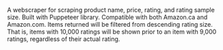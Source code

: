 A webscraper for scraping product name, price, rating, and rating sample size. Built with Puppeteer library.
Compatible with both Amazon.ca and Amazon.com.
Items returned will be filtered from descending rating size. That is, items with 10,000 ratings will be shown prior to an item with 9,000 ratings, regardless of their actual rating.
